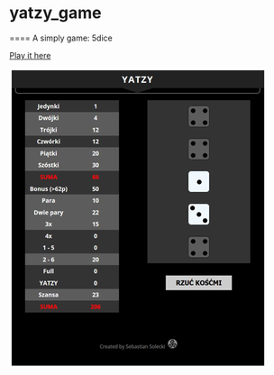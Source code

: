 # yatzy_game
====
A simply game: 5dice

[Play it here](http://yatzy.triskelion16.vxm.pl)

![yatzy](/images/yatzy.png)
